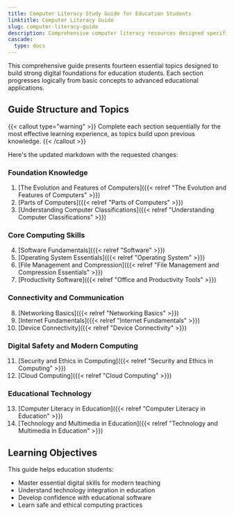 ```yaml
---
title: Computer Literacy Study Guide for Education Students
linktitle: Computer Literacy Guide
slug: computer-literacy-guide
description: Comprehensive computer literacy resources designed specifically for Bachelor of Education BEd students, covering essential digital skills for modern educators.
cascade:
  type: docs
---
```


This comprehensive guide presents fourteen essential topics designed to build strong digital foundations for education students. Each section progresses logically from basic concepts to advanced educational applications.


## Guide Structure and Topics

{{< callout type="warning" >}}
Complete each section sequentially for the most effective learning experience, as topics build upon previous knowledge.
{{< /callout >}}

Here's the updated markdown with the requested changes:

### Foundation Knowledge
1. [The Evolution and Features of Computers]({{< relref "The Evolution and Features of Computers" >}})
2. [Parts of Computers]({{< relref "Parts of Computers" >}})
3. [Understanding Computer Classifications]({{< relref "Understanding Computer Classifications" >}})

### Core Computing Skills
4. [Software Fundamentals]({{< relref "Software" >}})
5. [Operating System Essentials]({{< relref "Operating System" >}})
6. [File Management and Compression]({{< relref "File Management and Compression Essentials" >}})
7. [Productivity Software]({{< relref "Office and Productivity Tools" >}})

### Connectivity and Communication
8. [Networking Basics]({{< relref "Networking Basics" >}})
9. [Internet Fundamentals]({{< relref "Internet Fundamentals" >}})
10. [Device Connectivity]({{< relref "Device Connectivity" >}})

### Digital Safety and Modern Computing
11. [Security and Ethics in Computing]({{< relref "Security and Ethics in Computing" >}})
12. [Cloud Computing]({{< relref "Cloud Computing" >}})

### Educational Technology
13. [Computer Literacy in Education]({{< relref "Computer Literacy in Education" >}})
14. [Technology and Multimedia in Education]({{< relref "Technology and Multimedia in Education" >}})

## Learning Objectives

This guide helps education students:
- Master essential digital skills for modern teaching
- Understand technology integration in education
- Develop confidence with educational software
- Learn safe and ethical computing practices
